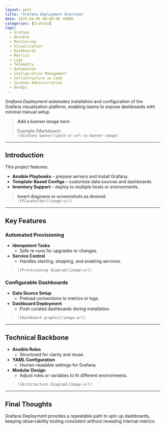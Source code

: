 ```yaml
---
layout: post
title: "Grafana Deployment Overview"
date: 2025-04-05 00:00:00 +0000
categories: [Grafana]
tags:
  - Grafana
  - Ansible
  - Monitoring
  - Visualization
  - Dashboards
  - Metrics
  - Logs
  - Telemetry
  - Automation
  - Configuration Management
  - Infrastructure as Code
  - Systems Administration
  - DevOps
---
```


*Grafana Deployment* automates installation and configuration of the Grafana visualization platform, enabling teams to expose dashboards with minimal manual setup.

> **Add a banner image here**
>
> Example (Markdown):  
> `![Grafana banner](path-or-url-to-banner-image)`

---

## Introduction
This project features:
- **Ansible Playbooks** – prepare servers and install Grafana.
- **Template-Based Configs** – customize data sources and dashboards.
- **Inventory Support** – deploy to multiple hosts or environments.

> **Insert diagrams or screenshots as desired**  
> `![Placeholder](image-url)`

---

## Key Features

### Automated Provisioning
- **Idempotent Tasks**  
  - Safe re-runs for upgrades or changes.
- **Service Control**  
  - Handles starting, stopping, and enabling services.

> `![Provisioning diagram](image-url)`

### Configurable Dashboards
- **Data Source Setup**  
  - Preload connections to metrics or logs.
- **Dashboard Deployment**  
  - Push curated dashboards during installation.

> `![Dashboard graphic](image-url)`

---

## Technical Backbone

- **Ansible Roles**  
  - Structured for clarity and reuse.
- **YAML Configuration**  
  - Human-readable settings for Grafana.
- **Modular Design**  
  - Adjust roles or variables to fit different environments.

> `![Architecture diagram](image-url)`

---

## Final Thoughts
Grafana Deployment provides a repeatable path to spin up dashboards, keeping observability tooling consistent without revealing internal metrics.
